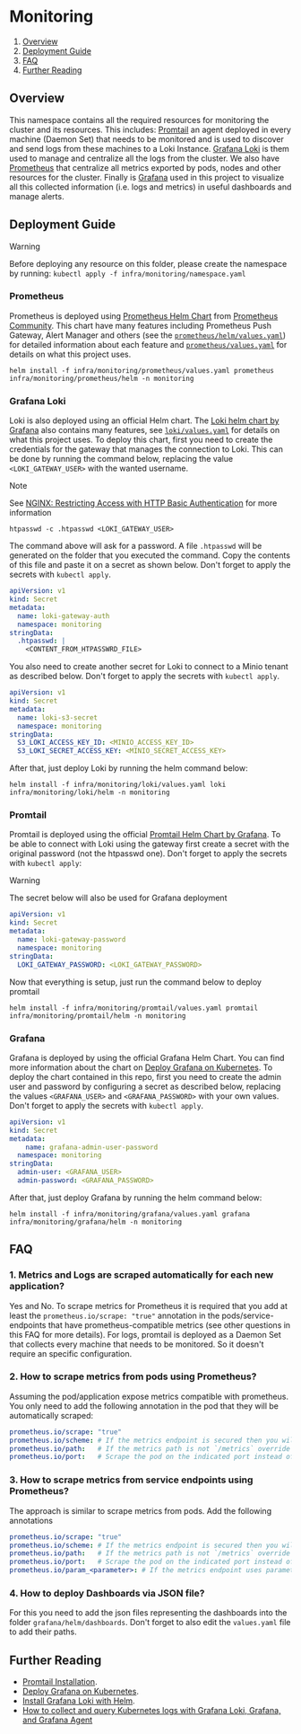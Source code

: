 # Monitoring

1. [Overview](#overview)
1. [Deployment Guide](#deployment-guide)
1. [FAQ](#faq)
1. [Further Reading](#further-reading)

## Overview

This namespace contains all the required resources for monitoring the cluster and its resources. This
includes: [Promtail](https://grafana.com/docs/loki/latest/clients/promtail/) an agent deployed in
every machine (Daemon Set) that needs to be monitored and is used to discover and send
logs from these machines to a Loki Instance. [Grafana Loki](https://grafana.com/docs/loki/latest/) is them
used to manage and centralize all the logs from the cluster. We also have
[Prometheus](https://prometheus.io/docs/introduction/overview/) that centralize all metrics exported
by pods, nodes and other resources for the cluster. Finally is
[Grafana](https://grafana.com/docs/grafana/latest/) used in  this project to visualize all this collected
information (i.e. logs and metrics) in useful dashboards and manage alerts.

## Deployment Guide

> [!WARNING]
> Before deploying any resource on this folder, please create the namespace by running:
> `kubectl apply -f infra/monitoring/namespace.yaml`

### Prometheus

Prometheus is deployed using [Prometheus Helm Chart](https://github.com/prometheus-community/helm-charts/tree/prometheus-22.6.4/charts/prometheus)
from [Prometheus Community](https://github.com/prometheus-community). This chart have many features including
Prometheus Push Gateway, Alert Manager and others (see the [`prometheus/helm/values.yaml`](prometheus/helm/values.yaml))
for detailed information about each feature and [`prometheus/values.yaml`](prometheus/values.yaml) for
details on what this project uses.

```shell
helm install -f infra/monitoring/prometheus/values.yaml prometheus infra/monitoring/prometheus/helm -n monitoring
```

### Grafana Loki

Loki is also deployed using an official Helm chart. The
[Loki helm chart by Grafana](https://artifacthub.io/packages/helm/grafana/loki) also contains many features,
see [`loki/values.yaml`](loki/values.yaml) for details on what this project uses. To deploy this chart,
first you need to create the credentials for the gateway that manages the connection to Loki. This can be
done by running the command below, replacing the value `<LOKI_GATEWAY_USER>` with the wanted username.

> [!NOTE]
> See [NGINX: Restricting Access with HTTP Basic Authentication](https://docs.nginx.com/nginx/admin-guide/security-controls/configuring-http-basic-authentication/#creating-a-password-file)
> for more information

```shell
htpasswd -c .htpasswd <LOKI_GATEWAY_USER>
```

The command above will ask for a password. A file `.htpasswd` will be generated on the folder that you
executed the command. Copy the contents of this file and paste it on a secret as shown below. Don't forget
to apply the secrets with `kubectl apply`.

```yaml
apiVersion: v1
kind: Secret
metadata:
  name: loki-gateway-auth
  namespace: monitoring
stringData:
  .htpasswd: |
    <CONTENT_FROM_HTPASSWRD_FILE>
```

You also need to create another secret for Loki to connect to a Minio tenant as described below. Don't forget
to apply the secrets with `kubectl apply`.

```yaml
apiVersion: v1
kind: Secret
metadata:
  name: loki-s3-secret
  namespace: monitoring
stringData:
  S3_LOKI_ACCESS_KEY_ID: <MINIO_ACCESS_KEY_ID>
  S3_LOKI_SECRET_ACCESS_KEY: <MINIO_SECRET_ACCESS_KEY>
```

After that, just deploy Loki by running the helm command below:

```shell
helm install -f infra/monitoring/loki/values.yaml loki infra/monitoring/loki/helm -n monitoring
```

### Promtail

Promtail is deployed using the official
[Promtail Helm Chart by Grafana](https://artifacthub.io/packages/helm/grafana/promtail). To be able to
connect with Loki using the gateway first create a secret with the original password (not the htpasswd one).
Don't forget to apply the secrets with `kubectl apply`:

> [!WARNING]
> The secret below will also be used for Grafana deployment

```yaml
apiVersion: v1
kind: Secret
metadata:
  name: loki-gateway-password
  namespace: monitoring
stringData:
  LOKI_GATEWAY_PASSWORD: <LOKI_GATEWAY_PASSWORD>
```

Now that everything is setup, just run the command below to deploy promtail

```shell
helm install -f infra/monitoring/promtail/values.yaml promtail infra/monitoring/promtail/helm -n monitoring
```

### Grafana

Grafana is deployed by using the official Grafana Helm Chart. You can find more information about the chart
on [Deploy Grafana on Kubernetes](https://grafana.com/docs/grafana/latest/setup-grafana/installation/kubernetes/).
To deploy the chart contained in this repo, first you need to create the admin user and password by
configuring a secret as described below, replacing the values  `<GRAFANA_USER>` and `<GRAFANA_PASSWORD>` with
your own values. Don't forget to apply the secrets with `kubectl apply`.

```yaml
apiVersion: v1
kind: Secret
metadata:
    name: grafana-admin-user-password
  namespace: monitoring
stringData:
  admin-user: <GRAFANA_USER>
  admin-password: <GRAFANA_PASSWORD>
```

After that, just deploy Grafana by running the helm command below:

```shell
helm install -f infra/monitoring/grafana/values.yaml grafana infra/monitoring/grafana/helm -n monitoring
```

## FAQ

### 1. Metrics and Logs are scraped automatically for each new application?

Yes and No. To scrape metrics for Prometheus it is required that you add at least the
`prometheus.io/scrape: "true"` annotation in the pods/service-endpoints that have prometheus-compatible
metrics (see other questions in this FAQ for more details). For logs, promtail is deployed as a Daemon Set
that collects every machine that needs to be monitored. So it doesn't require an specific configuration.

### 2. How to scrape metrics from pods using Prometheus?

Assuming the pod/application expose metrics compatible with prometheus. You only need to add the following
annotation in the pod that they will be automatically scraped:

```yaml
prometheus.io/scrape: "true"
prometheus.io/scheme: # If the metrics endpoint is secured then you will need to set this to `https` & most likely set the `tls_config` of the scrape config.
prometheus.io/path:   # If the metrics path is not `/metrics` override this.
prometheus.io/port:   # Scrape the pod on the indicated port instead of the default.
```

### 3. How to scrape metrics from service endpoints using Prometheus?

The approach is similar to scrape metrics from pods. Add the following annotations

```yaml
prometheus.io/scrape: "true"
prometheus.io/scheme: # If the metrics endpoint is secured then you will need to set this to `https` & most likely set the `tls_config` of the scrape config.
prometheus.io/path:   # If the metrics path is not `/metrics` override this.
prometheus.io/port:   # Scrape the pod on the indicated port instead of the default.
prometheus.io/param_<parameter>: # If the metrics endpoint uses parameters then you can set any parameter
```

### 4. How to deploy Dashboards via JSON file?

For this you need to add the json files representing the dashboards into the folder `grafana/helm/dashboards`.
Don't forget to also edit the `values.yaml` file to add their paths.

## Further Reading

* [Promtail Installation](https://grafana.com/docs/loki/latest/clients/promtail/installation/).
* [Deploy Grafana on Kubernetes](https://grafana.com/docs/grafana/latest/setup-grafana/installation/kubernetes/).
* [Install Grafana Loki with Helm](https://grafana.com/docs/loki/latest/installation/helm/#install-grafana-loki-with-helm).
* [How to collect and query Kubernetes logs with Grafana Loki, Grafana, and Grafana Agent](https://grafana.com/blog/2023/04/12/how-to-collect-and-query-kubernetes-logs-with-grafana-loki-grafana-and-grafana-agent/)
